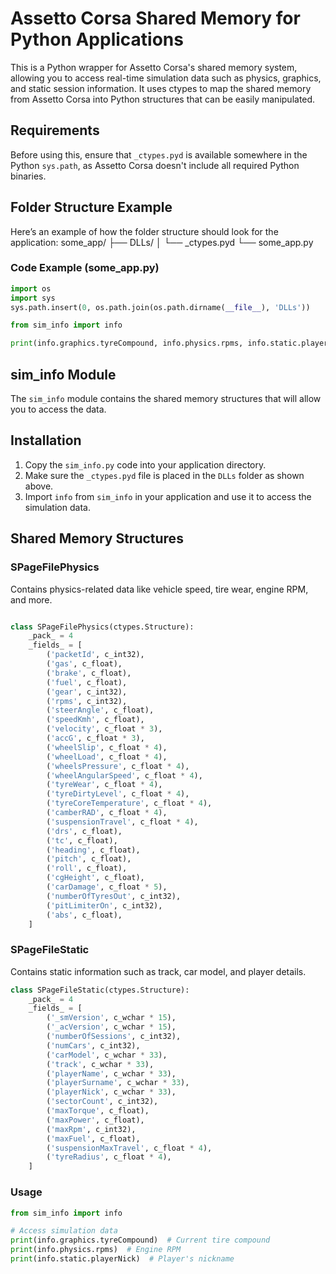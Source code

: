 # Assetto Corsa Shared Memory for Python Applications

This is a Python wrapper for Assetto Corsa's shared memory system, allowing you to access real-time simulation data such as physics, graphics, and static session information. It uses ctypes to map the shared memory from Assetto Corsa into Python structures that can be easily manipulated.

## Requirements

Before using this, ensure that `_ctypes.pyd` is available somewhere in the Python `sys.path`, as Assetto Corsa doesn't include all required Python binaries.

## Folder Structure Example

Here’s an example of how the folder structure should look for the application:
some_app/
├── DLLs/
│   └── _ctypes.pyd
└── some_app.py


### Code Example (some_app.py)

```python
import os
import sys
sys.path.insert(0, os.path.join(os.path.dirname(__file__), 'DLLs'))

from sim_info import info

print(info.graphics.tyreCompound, info.physics.rpms, info.static.playerNick)
```

## sim_info Module

The `sim_info` module contains the shared memory structures that will allow you to access the data.

## Installation

1. Copy the `sim_info.py` code into your application directory.
2. Make sure the `_ctypes.pyd` file is placed in the `DLLs` folder as shown above.
3. Import `info` from `sim_info` in your application and use it to access the simulation data.

## Shared Memory Structures

### SPageFilePhysics

Contains physics-related data like vehicle speed, tire wear, engine RPM, and more.


```python

class SPageFilePhysics(ctypes.Structure):
    _pack_ = 4
    _fields_ = [
        ('packetId', c_int32),
        ('gas', c_float),
        ('brake', c_float),
        ('fuel', c_float),
        ('gear', c_int32),
        ('rpms', c_int32),
        ('steerAngle', c_float),
        ('speedKmh', c_float),
        ('velocity', c_float * 3),
        ('accG', c_float * 3),
        ('wheelSlip', c_float * 4),
        ('wheelLoad', c_float * 4),
        ('wheelsPressure', c_float * 4),
        ('wheelAngularSpeed', c_float * 4),
        ('tyreWear', c_float * 4),
        ('tyreDirtyLevel', c_float * 4),
        ('tyreCoreTemperature', c_float * 4),
        ('camberRAD', c_float * 4),
        ('suspensionTravel', c_float * 4),
        ('drs', c_float),
        ('tc', c_float),
        ('heading', c_float),
        ('pitch', c_float),
        ('roll', c_float),
        ('cgHeight', c_float),
        ('carDamage', c_float * 5),
        ('numberOfTyresOut', c_int32),
        ('pitLimiterOn', c_int32),
        ('abs', c_float),
    ]
```
### SPageFileStatic
Contains static information such as track, car model, and player details.
```python
class SPageFileStatic(ctypes.Structure):
    _pack_ = 4
    _fields_ = [
        ('_smVersion', c_wchar * 15),
        ('_acVersion', c_wchar * 15),
        ('numberOfSessions', c_int32),
        ('numCars', c_int32),
        ('carModel', c_wchar * 33),
        ('track', c_wchar * 33),
        ('playerName', c_wchar * 33),
        ('playerSurname', c_wchar * 33),
        ('playerNick', c_wchar * 33),
        ('sectorCount', c_int32),
        ('maxTorque', c_float),
        ('maxPower', c_float),
        ('maxRpm', c_int32),
        ('maxFuel', c_float),
        ('suspensionMaxTravel', c_float * 4),
        ('tyreRadius', c_float * 4),
    ]
```

### Usage
```python
from sim_info import info

# Access simulation data
print(info.graphics.tyreCompound)  # Current tire compound
print(info.physics.rpms)  # Engine RPM
print(info.static.playerNick)  # Player's nickname
```

```
